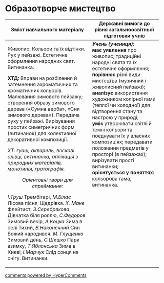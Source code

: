 <div id="hypercomments_widget" class="js-hypercomments-widget invisible"></div>

Образотворче мистецтво
=============================================

<table>
  <tr>
    <td width="55%" align="center"><b>Зміст навчального матеріалу</b></td>
    <td width="45%" align="center"><b>Державні вимоги до рівня загальноосвітньої підготовки учнів</b></td>
  </tr>
<tbody>
  <tr>
    <td width="55%" style="vertical-align:top !important;">
<p>Живопис. Кольори та їх відтінки. Рух у пейзажі. Естетичне оформлення народних свят. Витинанка.</p>    
<p><b>ХТД:</b> Вправи на розбілення й затемнення ахроматичних та хроматичних кольорів. Малювання зимового пейзажу; створення образу зимового дерева («Сумна верба», «Сни зимового дерева»). Передача руху у пейзажі. Вирізування простих симетричних форм (витинанок) для колективної декоративної композиції.</p>
<p><i>ХТ: гуаш, акварель, воскові олівці, витинанка, аплікація з природних матеріалів, монотипія, гратографія.</i></p>
<center><i>Орієнтовні твори для сприймання:</i></center>
<p><i>І.Труш</i> Трембітарі, <i>М.Білас</i> Лісова пісня, Щедрівка. <i>К. Мане</i> Флейтист, <i>З.Серебрякова</i> Дівчатка біля роялю, <i>С.Федоров</i> Зимовий вечір, <i>А.Коцка</i> Зима в селі Тихий, <i>В.Наконечний</i> Син Божий народився. <i>М. Глущенко</i> Зимовий день, <i>С.Шишко</i> Парк взимку, <i>Т.Яблонська</i> Зима в Києві, <i>І.Марчук</i> Слід сонця на снігу. Витинанки.</p>
	</td>
<td width="45%" style="vertical-align:top !important;"><b><i>Учень (учениця):</i></b><br>
<b>має уявлення</b> про живопис; традиційні народні свята та їх естетичне оформлення;<br>
<b>порівнює</b> різні види мистецтва (музичний і живописний пейзажі);<br>
<b>аналізує</b> використання художником колірної гами (теплої чи холодної) для відтворення стану та настрою у природі;<br>
<b>уміє</b> утворювати світлі й темні кольори та поєднувати їх у власних композиціях; передавати положення предметів у просторі (в пейзажах); вирізувати прості витинанки;<br>
<b>орієнтується у поняттях:</b> кольорова гама, витинанка.<br>
</td>
	</tr>
</tbody>
</table>

<div class="js-hypercomments-container">
<a href="http://hypercomments.com" class="hc-link" title="comments widget">comments powered by HyperComments</a>
</div>